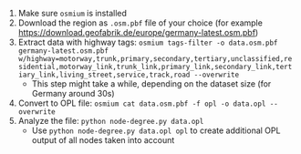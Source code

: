 1. Make sure `osmium` is installed
2. Download the region as `.osm.pbf` file of your choice (for example https://download.geofabrik.de/europe/germany-latest.osm.pbf)
3. Extract data with highway tags: `osmium tags-filter -o data.osm.pbf germany-latest.osm.pbf w/highway=motorway,trunk,primary,secondary,tertiary,unclassified,residential,motorway_link,trunk_link,primary_link,secondary_link,tertiary_link,living_street,service,track,road --overwrite`
    * This step might take a while, depending on the dataset size (for Germany around 30s)
4. Convert to OPL file: `osmium cat data.osm.pbf -f opl -o data.opl --overwrite`
5. Analyze the file: `python node-degree.py data.opl`
    * Use `python node-degree.py data.opl opl` to create additional OPL output of all nodes taken into account
